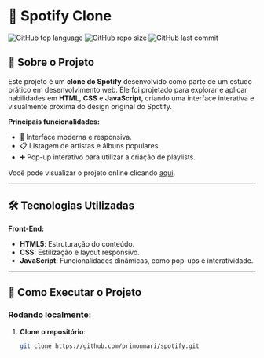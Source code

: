# 🎵 Spotify Clone  
![GitHub top language](https://img.shields.io/github/languages/top/primonmari/spotify?color=yellow) ![GitHub repo size](https://img.shields.io/github/repo-size/primonmari/spotify?color=orange) ![GitHub last commit](https://img.shields.io/github/last-commit/primonmari/spotify?color=red)

## 📖 Sobre o Projeto  
Este projeto é um **clone do Spotify** desenvolvido como parte de um estudo prático em desenvolvimento web. Ele foi projetado para explorar e aplicar habilidades em **HTML**, **CSS** e **JavaScript**, criando uma interface interativa e visualmente próxima do design original do Spotify.

**Principais funcionalidades:**
- 🎨 Interface moderna e responsiva.
- 📋 Listagem de artistas e álbuns populares.
- ➕ Pop-up interativo para utilizar a criação de playlists.  
 
Você pode visualizar o projeto online clicando [aqui](https://primonmari.github.io/spotify/).  

---

## 🛠 Tecnologias Utilizadas  
**Front-End:**  
- **HTML5**: Estruturação do conteúdo.  
- **CSS**: Estilização e layout responsivo.  
- **JavaScript**: Funcionalidades dinâmicas, como pop-ups e interatividade.

---

## 🚀 Como Executar o Projeto  

### Rodando localmente:  
1. **Clone o repositório**:
   ```bash
   git clone https://github.com/primonmari/spotify.git
